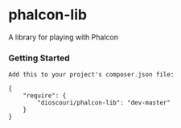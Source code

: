 phalcon-lib
======
A library for playing with Phalcon

### Getting Started

```
Add this to your project's composer.json file:

{
    "require": {
        "dioscouri/phalcon-lib": "dev-master"
    }
}
```